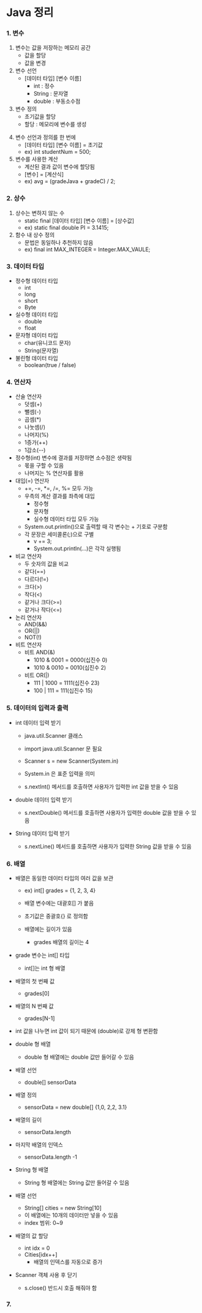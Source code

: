 # Java 정리

### 1. 변수

1) 변수는 값을 저장하는 메모리 공간
   - 값을 할당
   - 값을 변경
2) 변수 선언
   - [데이터 타입] [변수 이름]
     - int : 정수
     - String : 문자열
     - double : 부동소수점
3) 변수 정의
   - 초기값을 할당
   - 할당 : 메모리에 변수를 생성

4. 변수 선언과 정의를 한 번에
   - [데이터 타입] [변수 이름] = 초기값
   - ex) int studentNum = 500; 
5. 변수를 사용한 계산
   - 계산된 결과 값이 변수에 할당됨
   - [변수] = [계산식]
   - ex) avg = (gradeJava + gradeC) / 2;



### 2. 상수

1. 상수는 변하지 않는 수
   - static final [데이터 타입] [변수 이름] = [상수값]
   - ex) static final double PI = 3.1415;
2. 함수 내 상수 정의
   - 문법은 동일하나 추천하지 않음
   - ex) final int MAX_INTEGER = Integer.MAX_VAULE;



### 3. 데이터 타입

- 정수형 데이터 타입
  - int
  - long
  - short
  - Byte
- 실수형 데이터 타입
  - double
  - float
- 문자형 데이터 타입
  - char(유니코드 문자)
  - String(문자열)
- 불린형 데이터 타입
  - boolean(true / false)



### 4. 연산자

- 산술 연산자
  - 덧셈(+)
  - 뺄셈(-)
  - 곱셈(*)
  - 나눗셈(/)
  - 나머지(%)
  - 1증가(++)
  - 1감소(--)
- 정수형(int) 변수에 결과를 저장하면 소수점은 생략됨
  - 몫을 구할 수 있음
  - 나머지는 % 연산자를 활용
- 대입(=) 연산자
  - +=, -=, *=, /=, %= 모두 가능
  - 우측의 계산 결과를 좌측에 대입
    - 정수형
    - 문자형
    - 실수형 데이터 타입 모두 가능
  - System.out.println()으로 출력할 때 각 변수는 + 기호로 구분함
  - 각 문장은 세미콜론(;)으로 구별
    - v += 3;
    - System.out.println(...)은 각각 실행됨
- 비교 연산자
  - 두 숫자의 값을 비교
  - 같다(==)
  - 다르다(!=)
  - 크다(>)
  - 작다(<)
  - 같거나 크다(>=)
  - 같거나 작다(<=)
- 논리 연산자
  - AND(&&)
  - OR(||)
  - NOT(!)
- 비트 연산자
  - 비트 AND(&)
    - 1010 & 0001 = 0000(십진수 0)
    - 1010 & 0010 = 0010(십진수 2)
  - 비트 OR(|)
    - 111 | 1000 = 1111(십진수 23)
    - 100 | 111 = 111(십진수 15)



### 5. 데이터의 입력과 출력

- int 데이터 입력 받기

  - java.util.Scanner 클래스

  - import java.util.Scanner 문 필요

    

  - Scanner s = new Scanner(System.in)

  - System.in 은 표준 입력을 의미

    

  - s.nextInt() 메서드를 호출하면 사용자가 입력한 int 값을 받을 수 있음

- double 데이터 입력 받기

  -  s.nextDouble() 메서드를 호출하면 사용자가 입력한 double 값을 받을 수 있음

- String 데이터 입력 받기

  - s.nextLine() 메서드를 호출하면 사용자가 입력한 String 값을 받을 수 있음



### 6. 배열

- 배열은 동일한 데이터 타입의 여러 값을 보관

  - ex) int[] grades = {1, 2, 3, 4}

  - 배열 변수에는 대괄호[] 가 붙음
  - 초기값은 중괄호{} 로 정의함
  - 배열에는 길이가 있음
    - grades 배열의 길이는 4

- grade 변수는 int[] 타입

  - int[]는 int 형 배열

- 배열의 첫 번째 값

  - grades[0]

- 배열의 N 번째 값

  - grades[N-1]

- int 값을 나누면 int 값이 되기 때문에 (double)로 강제 형 변환함



- double 형 배열
  - double 형 배열에는 double 값만 들어갈 수 있음
- 배열 선언
  - double[] sensorData
- 배열 정의
  - sensorData = new double[] {1,0, 2,2, 3.1}
- 배열의 길이
  - sensorData.length
- 마지막 배열의 인덱스
  - sensorData.length -1



- String 형 배열
  - String 형 배열에는 String 값만 들어갈 수 있음
- 배열 선언
  - String[] cities = new String[10]
  - 이 배열에는 10개의 데이터만 넣을 수 있음
  - index 범위: 0~9
- 배열의 값 할당
  - int idx = 0
  - Cities[idx++]
    - 배열의 인덱스를 자동으로 증가
- Scanner 객체 사용 후 닫기
  - s.close() 반드시 호출 해줘야 함



### 7.

